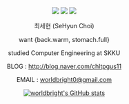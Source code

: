 <div align="center">
<a href="mailto:worldbright0@gmail.com"><img src="https://img.shields.io/badge/-worldbright0%40gmail.com-red?style=flat&logo=gmail&logoColor=white"></a>
<a href="http://blog.naver.com/chltpgus11"><img src="https://img.shields.io/badge/-blog-brightgreen?logo=LiveChat&logoColor=white"></a>
<a href="https://www.acmicpc.net/user/worldbright"><img src="https://img.shields.io/badge//%3C%3E-baekjoon-blue?labelColor=blue"></a>


최세현 (SeHyun Choi)

want {back.warm, stomach.full}

studied Computer Engineering at SKKU

BLOG  : http://blog.naver.com/chltpgus11

EMAIL : worldbright0@gmail.com
 

[![worldbright's GitHub stats](https://github-readme-stats.vercel.app/api?username=worldbright)](https://github.com/worldbright/)
</div>
